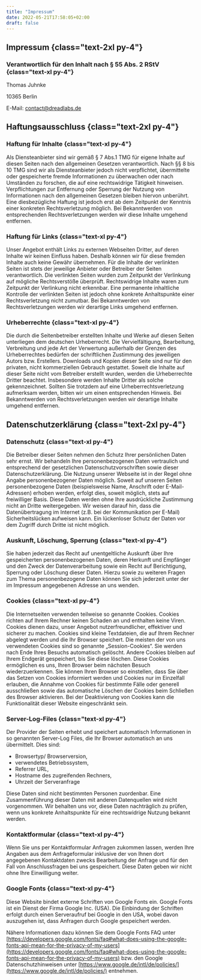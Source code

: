 ```yaml
---
title: "Impressum"
date: 2022-05-21T17:58:05+02:00
draft: false
---
```


## Impressum {class="text-2xl py-4"}

### Verantwortlich für den Inhalt nach § 55 Abs. 2 RStV {class="text-xl py-4"}

Thomas Juhnke

10365 Berlin

E-Mail: [contact@dreadlabs.de](mailto:contact@dreadlabs.de)

## Haftungsausschluss {class="text-2xl py-4"}

### Haftung für Inhalte {class="text-xl py-4"}

Als Diensteanbieter sind wir gemäß § 7 Abs.1 TMG für eigene Inhalte auf diesen 
Seiten nach den allgemeinen Gesetzen verantwortlich. Nach §§ 8 bis 10 TMG sind 
wir als Diensteanbieter jedoch nicht verpflichtet, übermittelte oder 
gespeicherte fremde Informationen zu überwachen oder nach Umständen zu forschen, 
die auf eine rechtswidrige Tätigkeit hinweisen. Verpflichtungen zur Entfernung 
oder Sperrung der Nutzung von Informationen nach den allgemeinen Gesetzen bleiben 
hiervon unberührt. Eine diesbezügliche Haftung ist jedoch erst ab dem Zeitpunkt 
der Kenntnis einer konkreten Rechtsverletzung möglich. Bei Bekanntwerden von 
entsprechenden Rechtsverletzungen werden wir diese Inhalte umgehend entfernen.

### Haftung für Links {class="text-xl py-4"}

Unser Angebot enthält Links zu externen Webseiten Dritter, auf deren Inhalte wir 
keinen Einfluss haben. Deshalb können wir für diese fremden Inhalte auch keine 
Gewähr übernehmen. Für die Inhalte der verlinkten Seiten ist stets der jeweilige 
Anbieter oder Betreiber der Seiten verantwortlich. Die verlinkten Seiten wurden 
zum Zeitpunkt der Verlinkung auf mögliche Rechtsverstöße überprüft. Rechtswidrige 
Inhalte waren zum Zeitpunkt der Verlinkung nicht erkennbar. Eine permanente 
inhaltliche Kontrolle der verlinkten Seiten ist jedoch ohne konkrete 
Anhaltspunkte einer Rechtsverletzung nicht zumutbar. Bei Bekanntwerden von 
Rechtsverletzungen werden wir derartige Links umgehend entfernen.

### Urheberrechte {class="text-xl py-4"}

Die durch die Seitenbetreiber erstellten Inhalte und Werke auf diesen Seiten 
unterliegen dem deutschen Urheberrecht. Die Vervielfältigung, Bearbeitung, 
Verbreitung und jede Art der Verwertung außerhalb der Grenzen des Urheberrechtes 
bedürfen der schriftlichen Zustimmung des jeweiligen Autors bzw. Erstellers. 
Downloads und Kopien dieser Seite sind nur für den privaten, nicht kommerziellen 
Gebrauch gestattet. Soweit die Inhalte auf dieser Seite nicht vom Betreiber 
erstellt wurden, werden die Urheberrechte Dritter beachtet. Insbesondere werden 
Inhalte Dritter als solche gekennzeichnet. Sollten Sie trotzdem auf eine 
Urheberrechtsverletzung aufmerksam werden, bitten wir um einen entsprechenden 
Hinweis. Bei Bekanntwerden von Rechtsverletzungen werden wir derartige Inhalte 
umgehend entfernen.

## Datenschutzerklärung {class="text-2xl py-4"}

### Datenschutz {class="text-xl py-4"}

Die Betreiber dieser Seiten nehmen den Schutz Ihrer persönlichen Daten sehr ernst. 
Wir behandeln Ihre personenbezogenen Daten vertraulich und entsprechend der 
gesetzlichen Datenschutzvorschriften sowie dieser Datenschutzerklärung. Die 
Nutzung unserer Webseite ist in der Regel ohne Angabe personenbezogener Daten 
möglich. Soweit auf unseren Seiten personenbezogene Daten (beispielsweise Name, 
Anschrift oder E-Mail-Adressen) erhoben werden, erfolgt dies, soweit möglich, 
stets auf freiwilliger Basis. Diese Daten werden ohne Ihre ausdrückliche 
Zustimmung nicht an Dritte weitergegeben. Wir weisen darauf hin, dass die 
Datenübertragung im Internet (z.B. bei der Kommunikation per E-Mail) 
Sicherheitslücken aufweisen kann. Ein lückenloser Schutz der Daten vor dem Zugriff 
durch Dritte ist nicht möglich.

### Auskunft, Löschung, Sperrung {class="text-xl py-4"}

Sie haben jederzeit das Recht auf unentgeltliche Auskunft über Ihre 
gespeicherten personenbezogenen Daten, deren Herkunft und Empfänger und den Zweck 
der Datenverarbeitung sowie ein Recht auf Berichtigung, Sperrung oder Löschung 
dieser Daten. Hierzu sowie zu weiteren Fragen zum Thema personenbezogene Daten 
können Sie sich jederzeit unter der im Impressum angegebenen Adresse an uns 
wenden.

### Cookies {class="text-xl py-4"}

Die Internetseiten verwenden teilweise so genannte Cookies. Cookies richten auf 
Ihrem Rechner keinen Schaden an und enthalten keine Viren. Cookies dienen dazu, 
unser Angebot nutzerfreundlicher, effektiver und sicherer zu machen. Cookies sind 
kleine Textdateien, die auf Ihrem Rechner abgelegt werden und die Ihr Browser 
speichert. Die meisten der von uns verwendeten Cookies sind so genannte „Session-Cookies“. 
Sie werden nach Ende Ihres Besuchs automatisch gelöscht. Andere Cookies bleiben 
auf Ihrem Endgerät gespeichert, bis Sie diese löschen. Diese Cookies ermöglichen 
es uns, Ihren Browser beim nächsten Besuch wiederzuerkennen. Sie können Ihren 
Browser so einstellen, dass Sie über das Setzen von Cookies informiert werden 
und Cookies nur im Einzelfall erlauben, die Annahme von Cookies für bestimmte 
Fälle oder generell ausschließen sowie das automatische Löschen der Cookies beim 
Schließen des Browser aktivieren. Bei der Deaktivierung von Cookies kann die 
Funktionalität dieser Website eingeschränkt sein.

### Server-Log-Files {class="text-xl py-4"}

Der Provider der Seiten erhebt und speichert automatisch Informationen in so 
genannten Server-Log Files, die Ihr Browser automatisch an uns übermittelt. 
Dies sind:

* Browsertyp/ Browserversion,
* verwendetes Betriebssystem,
* Referrer URL,
* Hostname des zugreifenden Rechners,
* Uhrzeit der Serveranfrage

Diese Daten sind nicht bestimmten Personen zuordenbar. Eine Zusammenführung 
dieser Daten mit anderen Datenquellen wird nicht vorgenommen. Wir behalten uns 
vor, diese Daten nachträglich zu prüfen, wenn uns konkrete Anhaltspunkte für 
eine rechtswidrige Nutzung bekannt werden.

### Kontaktformular {class="text-xl py-4"}

Wenn Sie uns per Kontaktformular Anfragen zukommen lassen, werden Ihre Angaben 
aus dem Anfrageformular inklusive der von Ihnen dort angegebenen Kontaktdaten 
zwecks Bearbeitung der Anfrage und für den Fall von Anschlussfragen bei uns 
gespeichert. Diese Daten geben wir nicht ohne Ihre Einwilligung weiter.

### Google Fonts {class="text-xl py-4"}

Diese Website bindet externe Schriften von Google Fonts ein. Google Fonts ist 
ein Dienst der Firma Google Inc. (USA). Die Einbindung der Schriften erfolgt 
durch einen Serveraufruf bei Google in den USA, wobei davon auszugehen ist, 
dass Anfragen durch Google gespeichert werden.

Nähere Informationen dazu können Sie dem Google Fonts FAQ unter [https://developers.google.com/fonts/faq#what-does-using-the-google-fonts-api-mean-for-the-privacy-of-my-users](https://developers.google.com/fonts/faq#what-does-using-the-google-fonts-api-mean-for-the-privacy-of-my-users) 
bzw. den Google Datenschutzhinweisen unter [https://www.google.de/intl/de/policies/](https://www.google.de/intl/de/policies/) entnehmen.
